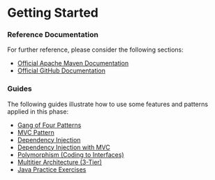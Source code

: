 # Getting Started

### Reference Documentation
For further reference, please consider the following sections:

* [Official Apache Maven Documentation](https://maven.apache.org/guides/index.html)
* [Official GitHub Documentation](https://guides.github.com/)

### Guides
The following guides illustrate how to use some features and patterns applied in this phase:

* [Gang of Four Patterns](https://springframework.guru/gang-of-four-design-patterns/)
* [MVC Pattern](https://www.tutorialspoint.com/design_pattern/mvc_pattern.htm)
* [Dependency Injection](https://www.vogella.com/tutorials/DependencyInjection/article.html)
* [Dependency Injection with MVC](http://www.java2s.com/Tutorials/Java/Java_Design_Patterns/0300__Java_MVC_Pattern.htm)
* [Polymorphism (Coding to Interfaces)](https://www.w3schools.com/java/java_polymorphism.asp)
* [Multitier Architecture (3-Tier)](https://en.wikipedia.org/wiki/Multitier_architecture)
* [Java Practice Exercises](http://codingbat.com)

